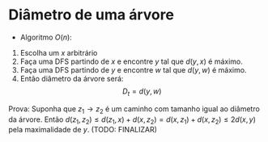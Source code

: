 # Diâmetro de uma árvore

* Algoritmo $O(n)$:
1. Escolha um $x$ arbitrário 
2. Faça uma DFS partindo de $x$ e encontre $y$ tal que $d(y, x)$ é máximo. 
3. Faça uma DFS partindo de $y$ e encontre $w$ tal que $d(y, w)$ é máximo.
4. Então diâmetro da árvore será: 
$$D_t = d(y, w)$$

Prova:
Suponha que $z_1 \to z_2$ é um caminho com tamanho igual ao diâmetro da árvore. Então 
$d(z_1, z_2) \leq d(z_1, x) + d(x, z_2) = d(x, z_1) + d(x, z_2) \leq 2d(x, y)$
pela maximalidade de $y$. 
(TODO: FINALIZAR)



